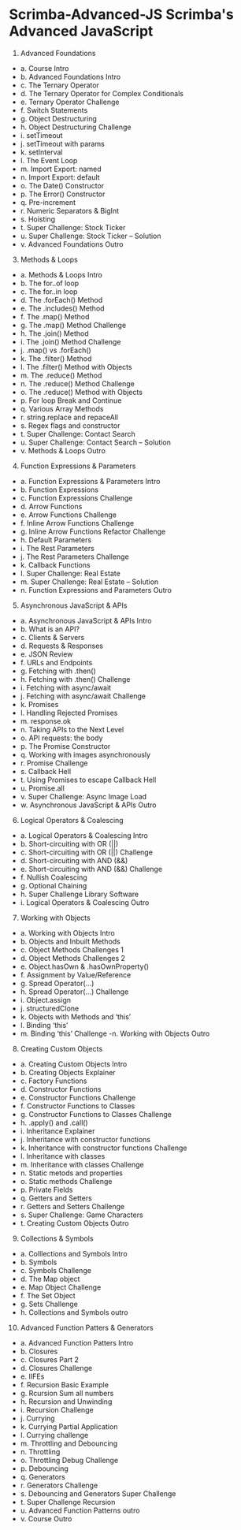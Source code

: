 # Scrimba-Advanced-JS Scrimba's Advanced JavaScript

  1.	Advanced Foundations
  - a.	Course Intro
  - b.	Advanced Foundations Intro
  - c.	The Ternary Operator
  - d.	The Ternary Operator for Complex Conditionals
  - e.	Ternary Operator Challenge
  - f.	Switch Statements
  - g.	Object Destructuring
  - h.	Object Destructuring Challenge
  - i.	setTimeout
  - j.	setTimeout with params
  - k.	setInterval
  - l.	The Event Loop
  - m.	Import Export: named
  - n.	Import Export: default
  - o.	The Date() Constructor
  - p.	The Error() Constructor
  - q.	Pre-increment
  - r.	Numeric Separators & BigInt
  - s.	Hoisting
  - t.	Super Challenge: Stock Ticker
  - u.	Super Challenge: Stock Ticker – Solution
  - v.	Advanced Foundations Outro
    
  3.	Methods & Loops
  - a.	Methods & Loops Intro
  - b.	The for..of loop
  - c.	The for..in loop
  - d.	The .forEach() Method
  - e.	The .includes() Method
  - f.	The .map() Method
  - g.	The .map() Method Challenge
  - h.	The .join() Method
  - i.	The .join() Method Challenge
  - j.	.map() vs .forEach()
  - k.	The .filter() Method
  - l.	The .filter() Method with Objects
  - m.	The .reduce() Method
  - n.	The .reduce() Method Challenge
  - o.	The .reduce() Method with Objects
  - p.	For loop Break and Continue
  - q.	Various Array Methods
  - r.	string.replace and repaceAll
  - s.	Regex flags and constructor
  - t.	Super Challenge: Contact Search
  - u.	Super Challenge: Contact Search – Solution
  - v.	Methods & Loops Outro

  4.	Function Expressions & Parameters
  - a.	Function Expressions & Parameters Intro
  - b.	Function Expressions
  - c.	Function Expressions Challenge
  - d.	Arrow Functions
  - e.	Arrow Functions Challenge
  - f.	Inline Arrow Functions Challenge
  - g.	Inline Arrow Functions Refactor Challenge
  - h.	Default Parameters
  - i.	The Rest Parameters
  - j.	The Rest Parameters Challenge
  - k.	Callback Functions
  - l.	Super Challenge: Real Estate
  - m.	Super Challenge: Real Estate – Solution
  - n.	Function Expressions and Parameters Outro

  5.	Asynchronous JavaScript & APIs
  - a.	Asynchronous JavaScript  & APIs Intro
  - b.	What is an API?
  - c.	Clients & Servers
  - d.	Requests & Responses
  - e.	JSON Review
  - f.	URLs and Endpoints
  - g.	Fetching with .then()
  - h.	Fetching with .then() Challenge
  - i.	Fetching with async/await
  - j.	Fetching with async/await Challenge
  - k.	Promises
  - l.	Handling Rejected Promises
  - m.	response.ok
  - n.	Taking APIs to the Next Level
  - o.	API requests: the body
  - p.	The Promise Constructor
  - q.	Working with images asynchronously
  - r.	Promise Challenge
  - s.	Callback Hell
  - t.	Using Promises to escape Callback Hell
  - u.	Promise.all
  - v.	Super Challenge: Async Image Load
  - w.	Asynchronous JavaScript & APIs Outro
  
6.	Logical Operators & Coalescing
  - a.	Logical Operators & Coalescing Intro
  - b.	Short-circuiting with OR (||)
  - c.	Short-circuiting with OR (||) Challenge
  - d.	Short-circuiting with AND (&&)
  - e.	Short-circuiting with AND (&&) Challenge
  - f.	Nullish Coalescing
  - g.	Optional Chaining
  - h.	Super Challenge Library Software
  - i.	Logical Operators & Coalescing Outro
  
7.	Working with Objects
  - a.	Working with Objects Intro
  - b.	Objects and Inbuilt Methods
  - c.	Object Methods Challenges 1
  - d.	Object Methods Challenges 2
  - e.	Object.hasOwn & .hasOwnProperty()
  - f.	Assignment by Value/Reference
  - g.	Spread Operator(…)
  - h.	Spread Operator(…) Challenge
  - i.	 Object.assign
  - j.	structuredClone
  - k.	Objects with Methods and ‘this’
  - l.	Binding ‘this’
  - m.	Binding ‘this’ Challenge
  -n.	Working with Objects Outro
  
8.	Creating Custom Objects
  - a.	Creating Custom Objects Intro
  - b.	Creating Objects Explainer
  - c.	Factory Functions
  - d.	Constructor Functions
  - e.	Constructor Functions Challenge
  - f.	Constructor Functions to Classes
  - g.	Constructor Functions to Classes Challenge
  - h.	.apply() and .call()
  - i.	Inheritance Explainer
  - j.	Inheritance with constructor functions
  - k.	Inheritance with constructor functions Challenge
  - l.	Inheritance with classes
  - m.	Inheritance with classes Challenge
  - n.	Static metods and properties
  - o.	Static methods Challenge
  - p.	Private Fields
  - q.	Getters and Setters
  - r.	Getters and Setters Challenge
  - s.	Super Challenge: Game Characters
  - t.	Creating Custom Objects Outro

9.	Collections & Symbols
  - a.	Colllections and Symbols Intro
  - b.	Symbols
  - c.	Symbols Challenge
  - d.	The Map object
  - e.	Map Object Challenge
  - f.	The Set Object
  - g.	Sets Challenge
  - h.	Collections and Symbols outro

10.	Advanced Function Patters & Generators
  - a.	Advanced Function Patters Intro
  - b.	Closures
  - c.	Closures Part 2
  - d.	Closures Challenge
  - e.	IIFEs
  - f.	Recursion Basic Example
  - g.	Rcursion Sum all numbers
  - h.	Recursion and Unwinding
  - i.	Recursion Challenge
  - j.	Currying
  - k.	Currying Partial Application
  - l.	Currying challenge
  - m.	Throttling and Debouncing
  - n.	Throttling
  - o.	Throttling Debug Challenge
  - p.	Debouncing
  - q.	Generators
  - r.	Generators Challenge
  - s.	Debouncing and Generators Super Challenge
  - t.	Super Challenge Recursion
  - u.	Advanced Function Patterns outro
  - v.	Course Outro
